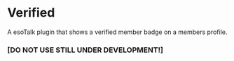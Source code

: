 # Verified
A esoTalk plugin that shows a verified member badge on a members profile.

### [DO NOT USE STILL UNDER DEVELOPMENT!]

